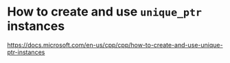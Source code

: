 # How to create and use `unique_ptr` instances
https://docs.microsoft.com/en-us/cpp/cpp/how-to-create-and-use-unique-ptr-instances
